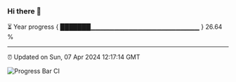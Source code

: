 ### Hi there 👋

⏳ Year progress { ███████▁▁▁▁▁▁▁▁▁▁▁▁▁▁▁▁▁▁▁▁▁▁▁ } 26.64 %

---

⏰ Updated on Sun, 07 Apr 2024 12:17:14 GMT

![Progress Bar CI](https://github.com/liununu/liununu/workflows/Progress%20Bar%20CI/badge.svg)
